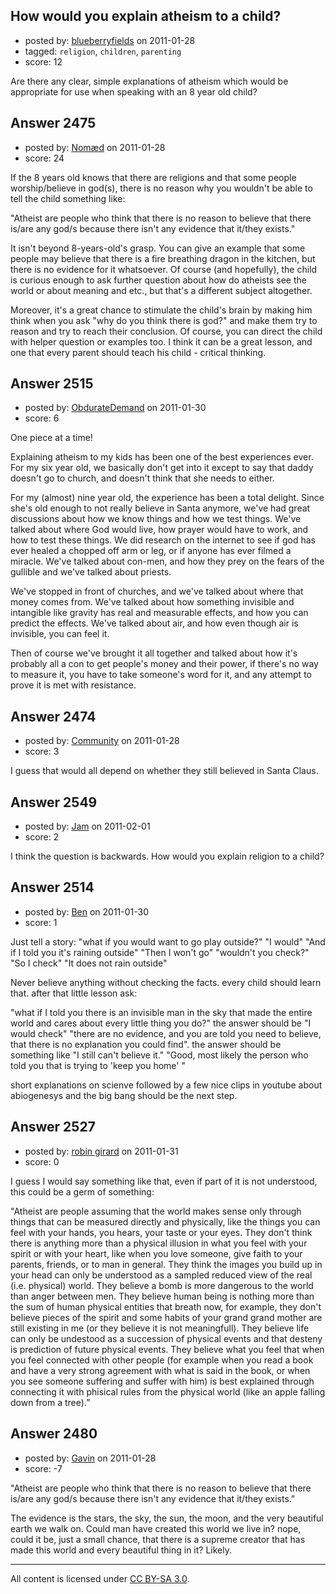 ## How would you explain atheism to a child?

- posted by: [blueberryfields](https://stackexchange.com/users/-1/240-blueberryfields) on 2011-01-28
- tagged: `religion`, `children`, `parenting`
- score: 12

Are there any clear, simple explanations of atheism which would be appropriate for use when speaking with an 8 year old child?


## Answer 2475

- posted by: [Nomæd](https://stackexchange.com/users/-1/27-nom-d) on 2011-01-28
- score: 24

If the 8 years old knows that there are religions and that some people worship/believe in god(s), there is no reason why you wouldn't be able to tell the child something like:

"Atheist are people who think that there is no reason to believe that there is/are any god/s because there isn't any evidence that it/they exists."

It isn't beyond 8-years-old's grasp. You can give an example that some people may believe that there is a fire breathing dragon in the kitchen, but there is no evidence for it whatsoever.
Of course (and hopefully), the child is curious enough to ask further question about how do atheists see the world or about meaning and etc., but that's a different subject altogether.

Moreover, it's a great chance to stimulate the child's brain by making him think when you ask "why do you think there is god?" and make them try to reason and try to reach their conclusion. Of course, you can direct the child with helper question or examples too. I think it can be a great lesson, and one that every parent should teach his child - critical thinking.


## Answer 2515

- posted by: [ObdurateDemand](https://stackexchange.com/users/-1/524-obduratedemand) on 2011-01-30
- score: 6

One piece at a time!

Explaining atheism to my kids has been one of the best experiences ever.  For my six year old, we basically don't get into it except to say that daddy doesn't go to church, and doesn't think that she needs to either.

For my (almost) nine year old, the experience has been a total delight.  Since she's old enough to not really believe in Santa anymore, we've had great discussions about how we know things and how we test things.  We've talked about where God would live, how prayer would have to work, and how to test these things.  We did research on the internet to see if god has ever healed a chopped off arm or leg, or if anyone has ever filmed a miracle.  We've talked about con-men, and how they prey on the fears of the gullible and we've talked about priests.

We've stopped in front of churches, and we've talked about where that money comes from.  We've talked about how something invisible and intangible like gravity has real and measurable effects, and how you can predict the effects.  We've talked about air, and how even though air is invisible, you can feel it.

Then of course we've brought it all together and talked about how it's probably all a con to get people's money and their power, if there's no way to measure it, you have to take someone's word for it, and any attempt to prove it is met with resistance.  




## Answer 2474

- posted by: [Community](https://stackexchange.com/users/-1/-1-community) on 2011-01-28
- score: 3

I guess that would all depend on whether they still believed in Santa Claus.


## Answer 2549

- posted by: [Jam](https://stackexchange.com/users/-1/983-jam) on 2011-02-01
- score: 2

I think the question is backwards. How would you explain religion to a child?


## Answer 2514

- posted by: [Ben](https://stackexchange.com/users/-1/970-ben) on 2011-01-30
- score: 1

Just tell a story:
"what if you would want to go play outside?"
"I would"
"And if I told you it's raining outside"
"Then I won't go"
"wouldn't you check?"
"So I check"
"It does not rain outside"

Never believe anything without checking the facts. every child should learn that.
after that little lesson ask:

"what if I told you there is an invisible man in the sky that made the entire world and cares about every little thing you do?"
the answer should be "I would check"
"there are no evidence, and you are told you need to believe, that there is no explanation you could find".
the answer should be something like "I still can't believe it."
"Good, most likely the person who told you that is trying to 'keep you home' "

short explanations on scienve followed by a few nice clips in youtube about abiogenesys and the big bang should be the next step.


## Answer 2527

- posted by: [robin girard](https://stackexchange.com/users/-1/923-robin-girard) on 2011-01-31
- score: 0

I guess I would say something like that, even if part of it is not understood, this could be a germ of something: 

"Atheist are people assuming that the world makes sense only through things that can be measured directly and physically, like the things you can feel with your hands, you hears, your taste or your eyes. They don't think there is anything more than a physical illusion in what you feel with your spirit or with your heart, like when you love someone, give faith to your parents, friends, or to man in general. They think the images you build up in your head can only be understood as a sampled reduced view of the real (i.e. physical) world. They believe a bomb is more dangerous to the world than anger between men. They believe human being is nothing more than the sum of human physical entities that breath now, for example, they don't believe pieces of the spirit and some habits of your grand grand mother are still existing in me (or they believe it is not meaningfull). They believe life can only be undestood as a succession of physical events and that desteny is prediction of future physical events. They believe what you feel that when you feel connected with other people (for example when you read a book and have a very strong agreement with what is said in the book, or when you see someone suffering and suffer with him) is best explained through connecting it with phisical rules from the physical world (like an apple falling down from a tree).”



## Answer 2480

- posted by: [Gavin](https://stackexchange.com/users/-1/956-gavin) on 2011-01-28
- score: -7

"Atheist are people who think that there is no reason to believe that there is/are any god/s because there isn't any evidence that it/they exists."

The evidence is the stars, the sky, the sun, the moon, and the very beautiful earth we walk on. Could man have created this world we live in? nope, could it be, just a small chance, that there is a supreme creator that has made this world and every beautiful thing in it? Likely.



---

All content is licensed under [CC BY-SA 3.0](https://creativecommons.org/licenses/by-sa/3.0/).
